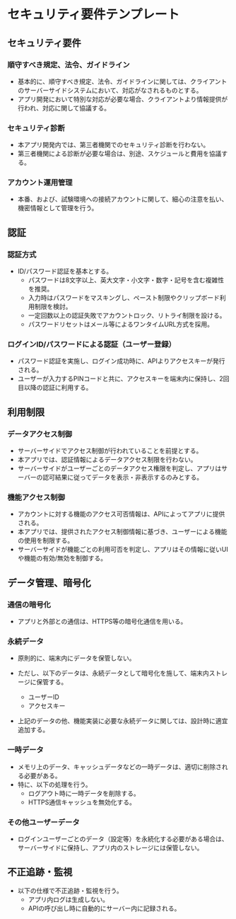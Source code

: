 <!--
このドキュメントは「セキュリティ要件」のテンプレートです。

【使い方】
- 本テンプレートはアプリのセキュリティ要件（法令順守、認証、アクセス制御、暗号化、監視等）を整理・共有するためのものです。
- 必要に応じて要件を追加・修正してください。
- 用語や表現の統一、重複の回避に注意してください。
- 各項目の記載例や注意点はコメント内に記載しています。実際のプロジェクト要件に合わせて適宜編集してください。
- コメントは記載観点・例・注意点を網羅しています。実装・運用時のガイドとして活用してください。
-->

# セキュリティ要件テンプレート

## セキュリティ要件

<!--
このセクションには、アプリが順守すべき法令・ガイドライン、セキュリティ診断方針、アカウント運用管理の要件を記載します。
- 法令・ガイドライン: 個人情報保護法、GDPR、業界ガイドライン（例: OWASP Mobile Top 10）等、順守対象を明記。
- 必要な場合はストア（App Store/Google Play）ガイドラインも含める。
  - [App Store Review Guidelines](https://developer.apple.com/jp/app-store/review/guidelines/)
  - [Google Play Developer Program Policy](https://transparency.google/intl/ja/our-policies/product-terms/google-play/)
- セキュリティ診断: リリース前の脆弱性診断、定期診断、診断範囲・ツール・実施主体（例: 外部ベンダー）等を記載。
- アカウント運用管理: アカウント登録・削除・権限管理・パスワードポリシー・多要素認証等の運用方針を明記。
- サーバーサイドとアプリ側の責任分界点も明確に記載してください。
-->

### 順守すべき規定、法令、ガイドライン

<!--
- アプリで順守すべき法令・ガイドライン（個人情報保護法、GDPR、業界ガイドライン、ストアガイドライン等）を明記。
- サーバーサイドで対応するもの、アプリで特別な対応が必要なものを分けて記載。
- クライアントからの指示や追加要件が発生した場合の対応フローも明記。
- 例: 「アプリで個人情報を扱う場合は、プライバシーポリシー表示や同意取得が必要」
-->

- 基本的に、順守すべき規定、法令、ガイドラインに関しては、クライアントのサーバーサイドシステムにおいて、対応がなされるものとする。
- アプリ開発において特別な対応が必要な場合、クライアントより情報提供が行われ、対応に関して協議する。

### セキュリティ診断

<!--
- セキュリティ診断（脆弱性診断）の実施有無、範囲、タイミング、実施主体（第三者機関/社内等）を明記。
- 診断結果の対応方針（重大な脆弱性はリリース前に必ず修正等）や、再診断・定期診断の有無も記載。
- 診断が不要な場合や、別途協議となる場合はその旨も明記。
- 例: 「リリース前に第三者機関で診断、OSアップデート時は再診断」
-->

- 本アプリ開発内では、第三者機関でのセキュリティ診断を行わない。
- 第三者機関による診断が必要な場合は、別途、スケジュールと費用を協議する。

### アカウント運用管理

<!--
- 本番・試験環境のアカウント管理方針（登録・削除・権限管理・パスワード管理等）を明記。
- 機密情報の管理方法、アクセス権限の最小化、アカウントロック・リセット・退会時のデータ削除方針も記載。
- 例: 「本番環境の管理アカウントは厳重に管理、退職者は即時削除」
-->

- 本番、および、試験環境への接続アカウントに関して、細心の注意を払い、機密情報として管理を行う。

## 認証

<!--
このセクションには、アプリで採用する認証方式（例: ID/パスワード、OAuth等）を記載します。
- 認証方式ごとに、認証フローやセキュリティ対策（例: リプレイ攻撃対策、トークン有効期限、バイオメトリクス利用時の注意点等）も明記してください。
- サーバーサイドとアプリ側の責任分界点、認証情報の保存先・有効期限・失効処理も記載。
-->

### 認証方式

<!--
- ID/パスワード認証: 入力時のセキュリティ（マスキング、ペースト制限等）、パスワードポリシー（長さ・複雑性）、リトライ制限、アカウントロック、パスワードリセット手順等。
- 多要素認証（MFA）: ワンタイムパスワード（SMS/メール/アプリ）、プッシュ通知認証等の方式、導入有無、利用シーン。
- 生体認証: Face ID/Touch ID（iOS）、指紋/顔認証（Android）等の利用有無、利用条件、失敗時の代替手段。
-->

- ID/パスワード認証を基本とする。
  - パスワードは8文字以上、英大文字・小文字・数字・記号を含む複雑性を推奨。
  - 入力時はパスワードをマスキングし、ペースト制限やクリップボード利用制限を検討。
  - 一定回数以上の認証失敗でアカウントロック、リトライ制限を設ける。
  - パスワードリセットはメール等によるワンタイムURL方式を採用。

### ログインID/パスワードによる認証（ユーザー登録）

<!--
- 認証フロー: ユーザーがID/パスワードを入力し、API認証後にアクセスキーを発行・端末に保存する流れを明記。
- フローが簡単な場合は文章で、複雑な場合はフロー図（シーケンス図や状態遷移図など）で記載することも検討してください。
-->

- パスワード認証を実施し、ログイン成功時に、APIよりアクセスキーが発行される。
- ユーザーが入力するPINコードと共に、アクセスキーを端末内に保持し、2回目以降の認証に利用する。

## 利用制限

<!--
このセクションには、アプリ内のデータ・機能・プラットフォームへのアクセス制御要件を記載します。
- データアクセス制御: ユーザーごとのデータ分離、権限管理、API認可方式（例: JWT, OAuth）等。
- 機能アクセス制御: 管理者/一般ユーザー等のロールごとの機能制限、特定機能の利用条件等。
- プラットフォームアクセス制限: ルート化/Jailbreak端末での利用制限、エミュレータ検知、開発者モード制限等。
- サーバーサイドとアプリ側の責任分界点: どの制御をサーバーで行い、どこからアプリで担保するかを明記してください。
  例: 「データアクセス権限はサーバーで判定し、アプリはAPIレスポンスに従いUI制御のみを行う」
-->

### データアクセス制御

<!--
- サーバーサイドでアクセス制御が行われている場合、その前提を明記。
- アプリ側での追加制御が不要な場合や、API認可方式（JWT等）を利用する場合はその旨を記載。
- サーバーサイドとアプリ側の責任分界点を明確に記載。
  例: 「API認可はJWTで実施、アプリ側では認証情報の管理のみ」
-->

- サーバーサイドでアクセス制御が行われていることを前提とする。
- 本アプリでは、認証情報によるデータアクセス制限を行わない。
- サーバーサイドがユーザーごとのデータアクセス権限を判定し、アプリはサーバーの認可結果に従ってデータを表示・非表示するのみとする。

### 機能アクセス制御

<!--
- アカウントごとに利用可能な機能の可否情報がAPIで提供される場合、その取得・反映方法を明記。
- アプリ側での制御内容（UI制御、ボタン非表示等）や、サーバー側との責任分界点も記載。
  例: 「APIで取得した権限情報に基づき、管理画面ボタンを非表示」
-->

- アカウントに対する機能のアクセス可否情報は、APIによってアプリに提供される。
- 本アプリでは、提供されたアクセス制御情報に基づき、ユーザーによる機能の使用を制限する。
- サーバーサイドが機能ごとの利用可否を判定し、アプリはその情報に従いUIや機能の有効/無効を制御する。

## データ管理、暗号化

<!--
このセクションには、アプリ内のデータ管理・暗号化方針を記載します。
- 通信の暗号化: HTTPS/TLS強制、API通信の暗号化方式等。
- 永続データ: 端末内保存データ（DB/ファイル等）の暗号化、保存場所、アクセス制御。
- 一時データ: キャッシュ/一時ファイル/クリップボード等の管理・削除方針。
- その他ユーザーデータ: ログ、画像、添付ファイル等の管理・暗号化方針。
-->

### 通信の暗号化

<!--
- すべての通信はHTTPS（TLS1.2以上）等の暗号化通信を強制。
- 証明書ピンニングの有無、API通信の暗号化方式、サーバー証明書の管理方針も記載。
- 例: 「アプリと外部との通信は、HTTPS等の暗号化通信を用いる」
-->

- アプリと外部との通信は、HTTPS等の暗号化通信を用いる。

### 永続データ

<!--
- 端末内に保存するデータの種類、暗号化有無、アクセス制御方針を明記。
- 原則として端末内にデータを保存しない場合、その理由や例外も記載。
- 例: 「ユーザーID・アクセスキーのみ暗号化して保存、他はサーバー管理」
-->

- 原則的に、端末内にデータを保管しない。
- ただし、以下のデータは、永続データとして暗号化を施して、端末内ストレージに保管する。
  - ユーザーID
  - アクセスキー

- 上記のデータの他、機能実装に必要な永続データに関しては、設計時に適宜追加する。

### 一時データ

<!--
- メモリ上のデータ、キャッシュデータ、一時ファイル、クリップボード等の管理・削除方針を明記。
- ログアウト時やアプリ終了時の削除処理、HTTPS通信キャッシュの無効化等も記載。
- 例: 「ログアウト時にキャッシュ・一時データを全削除」
-->

- メモリ上のデータ、キャッシュデータなどの一時データは、適切に削除される必要がある。
- 特に、以下の処理を行う。
  - ログアウト時に一時データを削除する。
  - HTTPS通信キャッシュを無効化する。

### その他ユーザーデータ

<!--
- ログインユーザーごとのデータ（設定等）を永続化する場合の方針を明記。
- サーバーサイドで管理する場合、アプリ内ストレージには保管しない旨を記載。
- 例: 「ユーザー設定はサーバーで管理、アプリには保存しない」
-->

- ログインユーザーごとのデータ（設定等）を永続化する必要がある場合は、サーバーサイドに保持し、アプリ内のストレージには保管しない。

## 不正追跡・監視

<!--
このセクションには、不正利用の検知・監視・追跡の方針を記載します。
- 不正ログイン・不正アクセスの検知、アラート通知、監査ログの保存・分析方針等。
- アプリ内でのログ生成有無、サーバー側での監査ログ管理、分析・通知フローも明記。
- 例: 「アプリ内ログは生成せず、API呼び出し時にサーバーで記録・分析」
-->

- 以下の仕様で不正追跡・監視を行う。
  - アプリ内ログは生成しない。
  - APIの呼び出し時に自動的にサーバー内に記録される。
